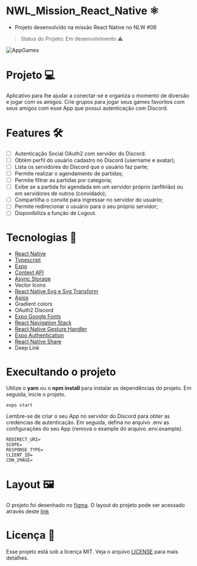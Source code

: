 # NWL_Mission_React_Native ⚛️

- Projeto desenvolvido na missão React Native no NLW #06
 > Status do Projeto: Em desenvolvimento :warning:

![AppGames](https://i.imgur.com/loRN0Jk.png)

# Projeto 💻
Aplicativo para lhe ajudar a conectar-se e organiza o momento de diversão e jogar com os amigos. Crie grupos para jogar seus games favoritos com seus amigos com esse App que possui autenticação com Discord.

# Features 🛠️

 - [ ] Autenticação Social OAuth2 com servidor do Discord.
 - [ ] Obtém perfil do usuário cadastro no Discord (username e avatar);
 - [ ] Lista os servidores do Discord que o usuário faz parte;
 - [ ] Permite realizar o agendamento de partidas;
 - [ ] Permite filtrar as partidas por categoria;
 - [ ] Exibe se a partida foi agendada em um servidor próprio (anfitrião) ou em servidores de outros (convidado);
 - [ ] Compartilha o convite para ingressar no servidor do usuário;
 - [ ] Permite redirecionar o usuário para o seu próprio servidor;
 - [ ] Disponibiliza a função de Logout.

# Tecnologias 📱

 - [React Native](https://reactnative.dev/)
 - [Typescript](https://www.typescriptlang.org/)
 - [Expo](https://expo.io/)
 - [Context API](https://pt-br.reactjs.org/docs/context.html)
 - [Async Storage](https://reactnative.dev/docs/asyncstorage)
 - Vector Icons
 - [React Native Svg e Svg Transform](https://github.com/kristerkari/react-native-svg-transformer)
 - [Axios](https://www.npmjs.com/package/axios)
 - Gradient colors
 - OAuth2 Discord
 - [Expo Google Fonts](https://docs.expo.io/guides/using-custom-fonts/#using-a-google-font)
 - [React Navigation Stack](https://reactnavigation.org/docs/stack-navigator/)
 - [React Native Gesture Handler](https://docs.swmansion.com/react-native-gesture-handler/docs/)
 - [Expo Authentication](https://docs.expo.io/guides/authentication/)
 - [React Native Share](https://github.com/react-native-share/react-native-share)
 - Deep Link

# Execultando o projeto

Utilize o <b>yarn</b> ou o <b>npm install</b> para instalar as dependências do projeto. Em seguida, inicie o projeto.

```
expo start
```
Lembre-se de criar o seu App no servidor do Discord para obter as credencias de autenticação. Em seguida, defina no arquivo .env as configurações do seu App (remova o example do arquivo .env.example).

```
REDIRECT_URI=
SCOPE=
RESPONSE_TYPE=
CLIENT_ID=
CDN_IMAGE=
```
# Layout 🖼️

O projeto foi desenhado no [figma](https://www.figma.com/). O layout do projeto pode ser acessado através deste [link](https://www.figma.com/file/qc229XquTq6gFaLxeZ22d4/GamePlay-(Copy)?node-id=0%3A1)

# Licença 📑

Esse projeto está sob a licença MIT. Veja o arquivo [LICENSE](https://opensource.org/licenses/MIT) para mais detalhes.

